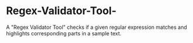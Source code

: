 # Regex-Validator-Tool-
A "Regex Validator Tool" checks if a given regular expression matches and highlights corresponding parts in a sample text.
